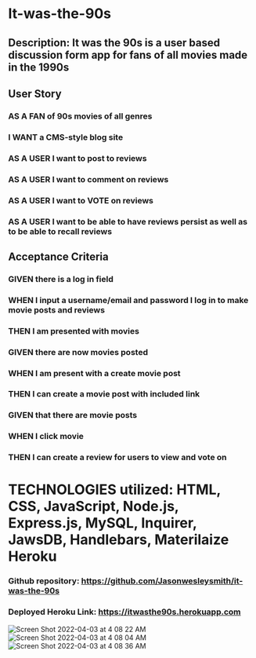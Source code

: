 # It-was-the-90s

## Description: It was the 90s is a user based discussion form app for fans of all movies made in the 1990s


## User Story
### AS A FAN of 90s movies of all genres
### I WANT a CMS-style blog site
### AS A USER I want to post to reviews
### AS A USER I want to comment on reviews
### AS A USER I want to VOTE on reviews
### AS A USER I want to be able to have reviews persist as well as to be able to recall reviews

## Acceptance Criteria
### GIVEN there is a log in field
### WHEN I input a username/email and password I log in to make movie posts and reviews
### THEN I am presented with movies
### GIVEN there are now movies posted
### WHEN I am present with a create movie post
### THEN I can create a movie post with included link
### GIVEN that there are movie posts
### WHEN I click movie
### THEN I can create a review for users to view and vote on


# TECHNOLOGIES utilized: HTML, CSS, JavaScript, Node.js, Express.js, MySQL, Inquirer, JawsDB, Handlebars, Materilaize Heroku

### Github repository: https://github.com/Jasonwesleysmith/it-was-the-90s
### Deployed Heroku Link: https://itwasthe90s.herokuapp.com

![Screen Shot 2022-04-03 at 4 08 22 AM](https://user-images.githubusercontent.com/95160092/161420436-51faf254-0d9d-478b-87ef-ff915c4edb01.png)
![Screen Shot 2022-04-03 at 4 08 04 AM](https://user-images.githubusercontent.com/95160092/161420437-acf72987-6958-4ac4-868a-dc450be354f3.png)
![Screen Shot 2022-04-03 at 4 08 36 AM](https://user-images.githubusercontent.com/95160092/161420440-1af8fd84-6762-4996-a20e-a98e6ac19d78.png)
